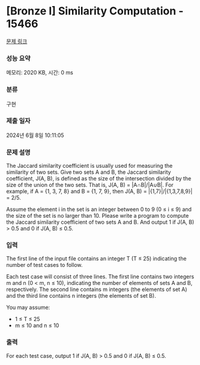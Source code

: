 # [Bronze I] Similarity Computation - 15466 

[문제 링크](https://www.acmicpc.net/problem/15466) 

### 성능 요약

메모리: 2020 KB, 시간: 0 ms

### 분류

구현

### 제출 일자

2024년 6월 8일 10:11:05

### 문제 설명

<p>The Jaccard similarity coefficient is usually used for measuring the similarity of two sets. Give two sets A and B, the Jaccard similarity coefficient, J(A, B), is defined as the size of the intersection divided by the size of the union of the two sets. That is, J(A, B) = |A∩B|/|A∪B|. For example, if A = {1, 3, 7, 8} and B = {1, 7, 9}, then J(A, B) = |{1,7}|/|{1,3,7,8,9}| = 2/5.</p>

<p>Assume the element i in the set is an integer between 0 to 9 (0 ≤ i ≤ 9) and the size of the set is no larger than 10. Please write a program to compute the Jaccard similarity coefficient of two sets A and B. And output 1 if J(A, B) > 0.5 and 0 if J(A, B) ≤ 0.5.</p>

### 입력 

 <p>The first line of the input file contains an integer T (T ≤ 25) indicating the number of test cases to follow.</p>

<p>Each test case will consist of three lines. The first line contains two integers m and n (0 < m, n ≤ 10), indicating the number of elements of sets A and B, respectively. The second line contains m integers (the elements of set A) and the third line contains n integers (the elements of set B).</p>

<p>You may assume:</p>

<ul>
	<li>1 ≤ T ≤ 25</li>
	<li>m ≤ 10 and n ≤ 10</li>
</ul>

### 출력 

 <p>For each test case, output 1 if J(A, B) > 0.5 and 0 if J(A, B) ≤ 0.5.</p>

